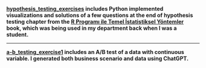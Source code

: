 __[hypothesis_testing_exercises](https://github.com/so24def/hypothesis_ab_testing-exercises/blob/main/hypothesis_testing_exercises.ipynb) includes Python implemented visualizations and solutions of a few questions at the end of hypothesis testing chapter from the [R Programı ile Temel İstatistiksel Yöntemler](https://avesis.hacettepe.edu.tr/yayin/18e9c952-293c-4e2e-8fd7-4c16fa514a2b/r-programi-ile-temel-istatistiksel-yontemler) book, which was being used in my department back when I was a student.__ 

***

__[a-b_testing_exercise1](https://github.com/so24def/hypothesis_ab_testing-exercises/blob/main/a-b_testing_exercise1.ipynb) includes an A/B test of a data with continuous variable. I generated both business scenario and data using ChatGPT.__
